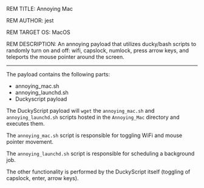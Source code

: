 REM TITLE: Annoying Mac

REM AUTHOR: jest

REM TARGET OS: MacOS

REM DESCRIPTION: An annoying payload that utilizes ducky/bash scripts to randomly turn on and off: wifi, capslock, numlock, press arrow keys, and teleports the mouse pointer around the screen.

---

The payload contains the following parts:
- annoying_mac.sh
- annoying_launchd.sh
- Duckyscript payload

The DuckyScript payload will `wget` the `annoying_mac.sh` and `annoying_launchd.sh` scripts hosted in the `Annoying_Mac` directory and executes them. 

The `annoying_mac.sh` script is responsible for toggling WiFi and mouse pointer movement. 

The `annoying_launchd.sh` script is responsible for scheduling a background job.

The other functionality is performed by the DuckyScript itself (toggling of capslock, enter, arrow keys).
